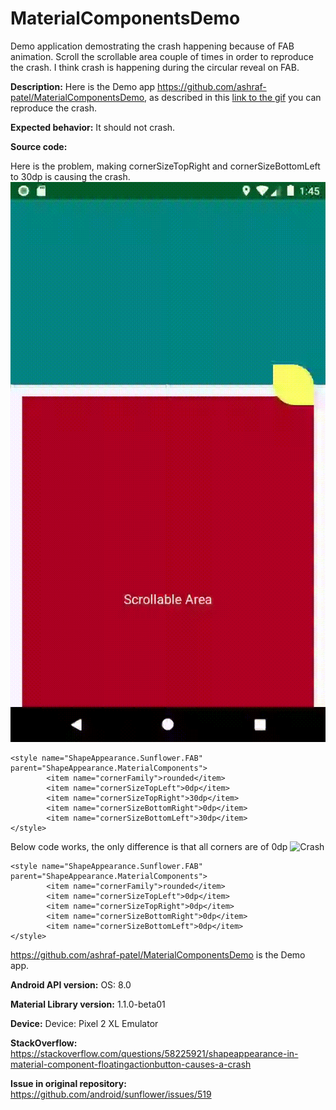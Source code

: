 # MaterialComponentsDemo
Demo application demostrating the crash happening because of FAB animation. Scroll the scrollable area couple of times in order to reproduce the crash. I think crash is happening during the circular reveal on FAB. 

**Description:** Here is the Demo app https://github.com/ashraf-patel/MaterialComponentsDemo, as described in this [link to the gif](https://github.com/ashraf-patel/MaterialComponentsDemo/blob/master/gifs/30dpCorners.gif) you can reproduce the crash. 

**Expected behavior:** It should not crash.

**Source code:** 

Here is the problem, making  cornerSizeTopRight and cornerSizeBottomLeft to 30dp is causing the crash. 
![Crash](/gifs/30dpCorners.gif)

```
<style name="ShapeAppearance.Sunflower.FAB" parent="ShapeAppearance.MaterialComponents">
        <item name="cornerFamily">rounded</item>
        <item name="cornerSizeTopLeft">0dp</item>
        <item name="cornerSizeTopRight">30dp</item>
        <item name="cornerSizeBottomRight">0dp</item>
        <item name="cornerSizeBottomLeft">30dp</item>
</style>
```
Below code works, the only difference is that all corners are of 0dp
![Crash](/gifs/0dpCorners.gif)

```
<style name="ShapeAppearance.Sunflower.FAB" parent="ShapeAppearance.MaterialComponents">
        <item name="cornerFamily">rounded</item>
        <item name="cornerSizeTopLeft">0dp</item>
        <item name="cornerSizeTopRight">0dp</item>
        <item name="cornerSizeBottomRight">0dp</item>
        <item name="cornerSizeBottomLeft">0dp</item>
</style>
``` 
https://github.com/ashraf-patel/MaterialComponentsDemo is the Demo app.

**Android API version:** OS: 8.0

**Material Library version:** 1.1.0-beta01

**Device:** Device: Pixel 2 XL Emulator

**StackOverflow:** https://stackoverflow.com/questions/58225921/shapeappearance-in-material-component-floatingactionbutton-causes-a-crash

**Issue in original repository:** https://github.com/android/sunflower/issues/519
